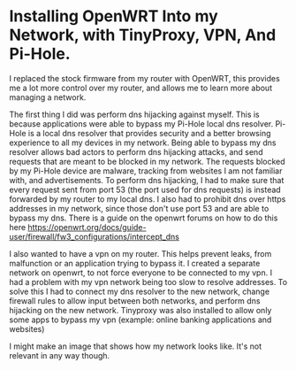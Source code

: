 # Installing OpenWRT Into my Network, with TinyProxy, VPN, And Pi-Hole.

I replaced the stock firmware from my router with OpenWRT, this provides me a lot more control over my router, and allows me to learn more about managing a network.

The first thing I did was perform dns hijacking against myself. This is because applications were able to bypass my Pi-Hole local dns resolver. Pi-Hole is a local dns resolver that provides security and a better browsing experience to all my devices in my network. Being able to bypass my dns resolver allows bad actors to perform dns hijacking attacks, and send requests that are meant to be blocked in my network. The requests blocked by my Pi-Hole device are malware, tracking from websites I am not familiar with, and advertisements. To perform dns hijacking, I had to make sure that every request sent from port 53 (the port used for dns requests) is instead forwarded by my router to my local dns. I also had to prohibit dns over https addresses in my network, since those don't use port 53 and are able to bypass my dns. There is a guide on the openwrt forums on how to do this here https://openwrt.org/docs/guide-user/firewall/fw3_configurations/intercept_dns

I also wanted to have a vpn on my router. This helps prevent leaks, from malfunction or an application trying to bypass it. I created a separate network on openwrt, to not force everyone to be connected to my vpn. I had a problem with my vpn network being too slow to resolve addresses. To solve this I had to connect my dns resolver to the new network, change firewall rules to allow input between both networks, and perform dns hijacking on the new network. Tinyproxy was also installed to allow only some apps to bypass my vpn (example: online banking applications and websites)

I might make an image that shows how my network looks like. It's not relevant in any way though.
